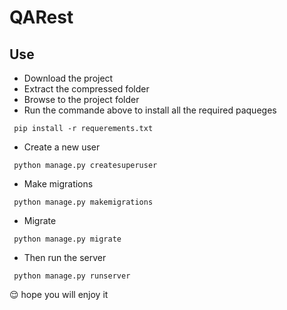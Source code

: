 # QARest


## Use

- Download the project
- Extract the compressed folder
- Browse to the project folder
- Run the commande above to install all the required paqueges

<code> pip install -r requerements.txt </code>

- Create a new user

<code> python manage.py createsuperuser </code>

- Make migrations

<code> python manage.py makemigrations </code>

- Migrate

<code> python manage.py migrate </code>

- Then run the server

<code> python manage.py runserver </code>

😌 hope you will enjoy it
